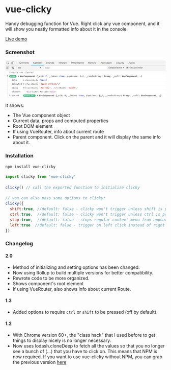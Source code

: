 # vue-clicky
Handy debugging function for Vue. Right click any vue component, and it will show you neatly formatted info about it in the console.

[Live demo](https://codesandbox.io/s/x3lwjkqlkw?view=preview)

### Screenshot
![screenshot](https://github.com/Herteby/vue-clicky/blob/master/screenshot.png)

It shows:
* The Vue component object
* Current data, props and computed properties
* Root DOM element
* If using VueRouter, info about current route
* Parent component. Click on the parent and it will display the same info about it.

### Installation

```bash
npm install vue-clicky
```

```javascript
import clicky from 'vue-clicky'

clicky() // call the exported function to initialize clicky

// you can also pass some options to clicky:
clicky({
  shift:true, //default: false - clicky won't trigger unless shift is pressed
  ctrl:true,  //default: false - clicky won't trigger unless ctrl is pressed
  stop:true,  //default: false - stops regular context menu from appearing when clicky is triggered (should only be used together with shift:true or ctrl:true)
  left:true  //default: false - trigger on left click instead of right click
})
```
### Changelog
#### 2.0
* Method of initializing and setting options has been changed.
* Now using Rollup to build multiple versions for better compatibility.
* Rewrote code to be more organized.
* Shows component's root element
* If using VueRouter, also shows info about current Route.
#### 1.3
* Added options to require `ctrl` or `shift` to be pressed (off by default). 
#### 1.2
* With Chrome version 60+, the "class hack" that I used before to get things to display nicely is no longer necessary.
* Now uses lodash.cloneDeep to fetch all the values so that you no longer see a bunch of (...) that you have to click on. This means that NPM is now required. If you want to use vue-clicky without NPM, you can grab the previous version [here](https://github.com/Herteby/vue-clicky/tree/378ad071689e5e9b56cef8c4aeaca8be36b283db)
